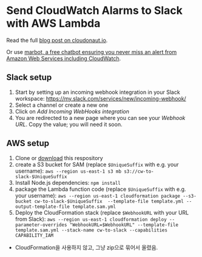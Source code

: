 # Send CloudWatch Alarms to Slack with AWS Lambda

Read the full [blog post on cloudonaut.io](https://cloudonaut.io/send-cloudwatch-alarms-to-slack-with-aws-lambda/).

Or use [marbot, a free chatbot ensuring you never miss an alert from Amazon Web Services including CloudWatch](https://marbot.io/).

## Slack setup

1. Start by setting up an incoming webhook integration in your Slack workspace: https://my.slack.com/services/new/incoming-webhook/
2. Select a channel or create a new one
3. Click on *Add Incoming WebHooks integration*
4. You are redirected to a new page where you can see your *Webhook URL*. Copy the value; you will need it soon.

## AWS setup

1. Clone or [download](https://github.com/widdix/cloudwatch-alarm-to-slack/zipball/master/) this respository
2. create a S3 bucket for SAM (replace `$UniqueSuffix` with e.g. your username): `aws --region us-east-1 s3 mb s3://cw-to-slack-$UniqueSuffix`
3. Install Node.js dependencies: `npm install`
4. package the Lambda function code (replace `$UniqueSuffix` with e.g. your username): `aws --region us-east-1 cloudformation package --s3-bucket cw-to-slack-$UniqueSuffix  --template-file template.yml --output-template-file template.sam.yml`
5. Deploy the CloudFormation stack (replace `$WebhookURL` with your URL from Slack): `aws --region us-east-1 cloudformation deploy --parameter-overrides "WebhookURL=$WebhookURL" --template-file template.sam.yml --stack-name cw-to-slack --capabilities CAPABILITY_IAM`

* CloudFormation을 사용하지 않고, 그냥 zip으로 묶어서 올렸음.

